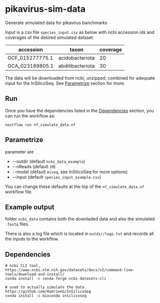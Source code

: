 # pikavirus-sim-data
Generate simulated data for pikavirus banchmarks

Input is a csv file `species_input.csv` as below with ncbi accession ids and coverages of the desired simulated dataset.

| accession | taxon | coverage |
| --------- | ----- | ------- |
| GCF_015277775.1 | acidobacteriota | 20 |
| GCA_023169805.1 | abditibacteriota | 30 |

The data will be downloaded from ncbi, unzipped, combined for adequate input for the InSilicoSeq. See [Parametrize](#parametrize) section for more.

## Run
Once you have the dependencies listed in the [Dependencies](#dependencies) section, you can run the workflow as:
```
nextflow run nf_simulate_data.nf
```

## Parametrize
parameter are
* --outdir (default `ncbi_data_example`)
* --nReads (default `1M`)
* --model (default `miseq`, see InSilicoSeq for more options)
* --input (default `species_input_example.csv`)

You can change these defaults at the top of the `nf_simulate_data.nf` workflow file. 

## Example output
folder `ncbi_data` contains both the downladed data and also the simulated `.fastq` files.

There is also a log file which is located in `outdir/logs.txt` and records all the inputs to the workflow.

## Dependencies
```
# ncbi CLI tool, https://www.ncbi.nlm.nih.gov/datasets/docs/v2/command-line-tools/download-and-install/
conda install -c conda-forge ncbi-datasets-cli

# used to actually simulate the data https://github.com/HadrienG/InSilicoSeq
conda install -c bioconda insilicoseq
```
